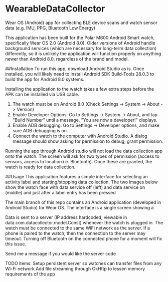 # WearableDataCollector
Wear OS (Android) app for collecting BLE device scans and watch sensor data (e.g. IMU, PPG, Bluetooth Low Energy)

This application has been built for the Polar M600 Android Smart watch, specifically Wear OS 2.0 (Android 8.0). Older versions of Android handle background services (which are necessary for long-term data collection) differently, so it is unlikely the application will function properly on anything newer than Android 8.0, regardless of the brand and model.

##Installation
To run this app, download Android Studio as is. Once installed, you will likely need to install Android SDK Build-Tools 28.0.3 to build the app for Android 8.0 systems. 

Installing the application to the watch takes a few extra steps before the APK can be installed via USB cable. 
1. The watch must be on Android 8.0 (Check Settings -> System -> About -> Version)
2. Enable Developer Options: Go to Settings -> System -> About, and tap "Build Number" until a message, "You are now a developer!" displays.
3. Enable ADB debugging: Go to Settings -> Developer options, and make sure ADB debugging is on.
4. Connect the watch to the computer with Android Studio. A dialog message should show asking for permission to debug; grant permission. 

Running the app through Android studio will not load the data collection app onto the watch. The screen will ask for two types of permission (access to sensors, access to location i.e. Bluetooth). Once these are granted, the watch is ready for data collection.

##Usage
This application features a simple interface for selecting an activity label and starting/stopping data collection. The two images below show the watch face with data service off (left) and data service on (middle) and just after a label entry has been pressed 

The main branch of this repo contains an Android application (developed in Android Studio) for Wear OS. The interface is a single screen showing a 

Data is sent to a server (IP address hardcoded, viewable in data.com.datacollector.model.Const) whenever the watch is plugged in. The watch must be connected to the same WiFi network as the server. If a phone is paired to the watch, then the connection to the server may timeout. Turning off Bluetooth on the connected phone for a moment will fix this issue.

Send me a message if you would like the server code



TODO items:
    Setup persistent server so watches can transfer files from any Wi-Fi network
    Add file streaming through OkHttp to lessen memory requirements of the app
